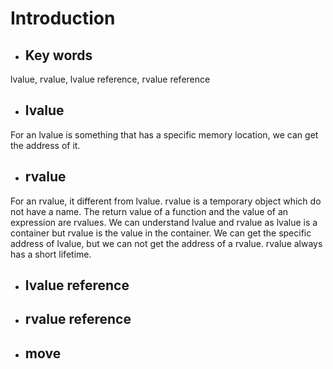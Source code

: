 # Introduction
- ## **Key words**
lvalue, rvalue, lvalue reference, rvalue reference
- ## **lvalue**
For an lvalue is something that has a specific memory location, we can get the address of it.
- ## **rvalue**
For an rvalue, it different from lvalue. rvalue is a temporary object which do not have a name. The return value of a function and the value of an expression are rvalues. We can understand lvalue and rvalue as lvalue is a container but rvalue is the value in the container. We can get the specific address of lvalue, but we can not get the address of a rvalue. rvalue always has a short lifetime.
- ## **lvalue reference**
- ## **rvalue reference**
- ## **move**